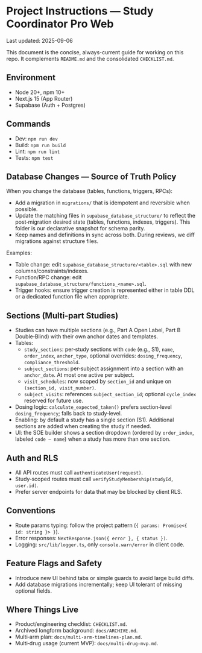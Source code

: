 # Project Instructions — Study Coordinator Pro Web

Last updated: 2025-09-06

This document is the concise, always-current guide for working on this repo. It complements `README.md` and the consolidated `CHECKLIST.md`.

## Environment
- Node 20+, npm 10+
- Next.js 15 (App Router)
- Supabase (Auth + Postgres)

## Commands
- Dev: `npm run dev`
- Build: `npm run build`
- Lint: `npm run lint`
- Tests: `npm test`

## Database Changes — Source of Truth Policy
When you change the database (tables, functions, triggers, RPCs):
- Add a migration in `migrations/` that is idempotent and reversible when possible.
- Update the matching files in `supabase_database_structure/` to reflect the post‑migration desired state (tables, functions, indexes, triggers). This folder is our declarative snapshot for schema parity.
- Keep names and definitions in sync across both. During reviews, we diff migrations against structure files.

Examples:
- Table change: edit `supabase_database_structure/<table>.sql` with new columns/constraints/indexes.
- Function/RPC change: edit `supabase_database_structure/functions_<name>.sql`.
- Trigger hooks: ensure trigger creation is represented either in table DDL or a dedicated function file when appropriate.

## Sections (Multi‑part Studies)
- Studies can have multiple sections (e.g., Part A Open Label, Part B Double‑Blind) with their own anchor dates and templates.
- Tables:
  - `study_sections`: per‑study sections with `code` (e.g., S1), `name`, `order_index`, `anchor_type`, optional overrides: `dosing_frequency`, `compliance_threshold`.
  - `subject_sections`: per‑subject assignment into a section with an `anchor_date`. At most one active per subject.
  - `visit_schedules`: now scoped by `section_id` and unique on `(section_id, visit_number)`.
  - `subject_visits`: references `subject_section_id`; optional `cycle_index` reserved for future use.
- Dosing logic: `calculate_expected_taken()` prefers section‑level `dosing_frequency`; falls back to study‑level.
- Enabling: by default a study has a single section (S1). Additional sections are added when creating the study if needed.
- UI: the SOE builder shows a section dropdown (ordered by `order_index`, labeled `code — name`) when a study has more than one section.

## Auth and RLS
- All API routes must call `authenticateUser(request)`.
- Study‑scoped routes must call `verifyStudyMembership(studyId, user.id)`.
- Prefer server endpoints for data that may be blocked by client RLS.

## Conventions
- Route params typing: follow the project pattern (`{ params: Promise<{ id: string }> }`).
- Error responses: `NextResponse.json({ error }, { status })`.
- Logging: `src/lib/logger.ts`, only `console.warn/error` in client code.

## Feature Flags and Safety
- Introduce new UI behind tabs or simple guards to avoid large build diffs.
- Add database migrations incrementally; keep UI tolerant of missing optional fields.

## Where Things Live
- Product/engineering checklist: `CHECKLIST.md`.
- Archived longform background: `docs/ARCHIVE.md`.
- Multi‑arm plan: `docs/multi-arm-timelines-plan.md`.
- Multi‑drug usage (current MVP): `docs/multi-drug-mvp.md`.
